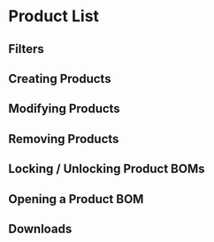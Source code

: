 # Product List

## Filters
## Creating Products
## Modifying Products
## Removing Products
## Locking / Unlocking Product BOMs
## Opening a Product BOM
## Downloads
